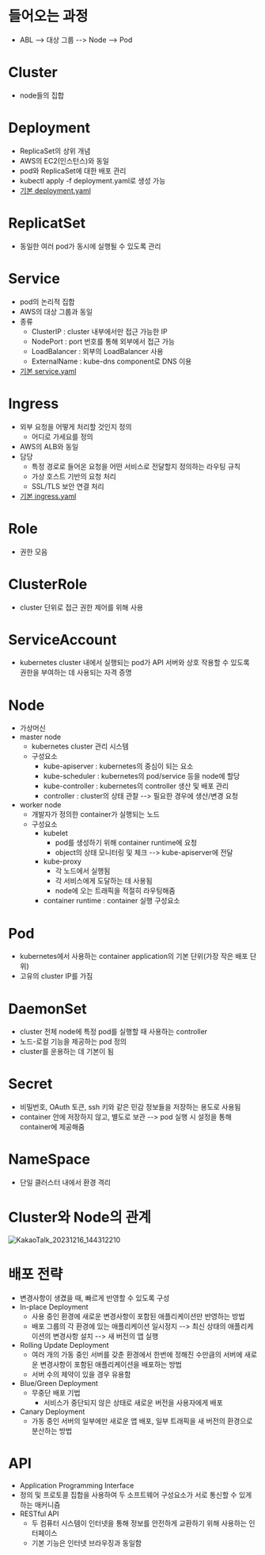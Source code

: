 # 들어오는 과정
- ABL --> 대상 그룹 --> Node --> Pod

# Cluster
- node들의 집합

# Deployment
- ReplicaSet의 상위 개념
- AWS의 EC2(인스턴스)와 동일
- pod와 ReplicaSet에 대한 배포 관리
- kubectl apply -f deployment.yaml로 생성 가능
- [기본 deployment.yaml](https://github.com/chomming/kubernetes/blob/main/deployment.yaml)

# ReplicatSet
- 동일한 여러 pod가 동시에 실행될 수 있도록 관리

# Service
- pod의 논리적 집합
- AWS의 대상 그룹과 동일
- 종류
  - ClusterIP : cluster 내부에서만 접근 가능한 IP
  - NodePort : port 번호를 통해 외부에서 접근 가능
  - LoadBalancer : 외부의 LoadBalancer 사용
  - ExternalName : kube-dns component로 DNS 이용
- [기본 service.yaml](https://github.com/chomming/kubernetes/blob/main/service.yaml)

# Ingress
- 외부 요청을 어떻게 처리할 것인지 정의
  - 어디로 가세요를 정의
- AWS의 ALB와 동일
- 담당
  - 특정 경로로 들어온 요청을 어떤 서비스로 전달할지 정의하는 라우팅 규칙
  - 가상 호스트 기반의 요청 처리
  - SSL/TLS 보안 연결 처리
- [기본 ingress.yaml](https://github.com/chomming/kubernetes/blob/main/ingress.yaml)

# Role
- 권한 모음

# ClusterRole
- cluster 단위로 접근 권한 제어를 위해 사용

# ServiceAccount
- kubernetes cluster 내에서 실행되는 pod가 API 서버와 상호 작용할 수 있도록 권한을 부여하는 데 사용되는 자격 증명

# Node
- 가상머신
- master node
  - kubernetes cluster 관리 시스템
  - 구성요소
    - kube-apiserver : kubernetes의 중심이 되는 요소
    - kube-scheduler : kubernetes의 pod/service 등을 node에 할당
    - kube-controller : kubernetes의 controller 생산 및 배포 관리
    - controller : cluster의 상태 관찰 --> 필요한 경우에 생산/변경 요청
- worker node
  - 개발자가 정의한 container가 실행되는 노드
  - 구성요소
    - kubelet
      - pod를 생성하기 위해 container runtime에 요청
      - object의 상태 모니터링 및 체크 --> kube-apiserver에 전달
    - kube-proxy
      - 각 노드에서 실행됨
      - 각 서비스에게 도달하는 데 사용됨
      - node에 오는 트래픽을 적절히 라우팅해줌
    - container runtime : container 실행 구성요소

# Pod
- kubernetes에서 사용하는 container application의 기본 단위(가장 작은 배포 단위)
- 고유의 cluster IP를 가짐

# DaemonSet
- cluster 전체 node에 특정 pod를 실행할 때 사용하는 controller
- 노드-로컬 기능을 제공하는 pod 정의
- cluster를 운용하는 데 기본이 됨

# Secret
- 비밀번호, OAuth 토큰, ssh 키와 같은 민감 정보들을 저장하는 용도로 사용됨
- container 안에 저장하지 않고, 별도로 보관 --> pod 실행 시 설정을 통해 container에 제공해줌

# NameSpace
- 단일 클러스터 내에서 환경 격리

# Cluster와 Node의 관계
![KakaoTalk_20231216_144312210](https://github.com/chomming/kubernetes/assets/81208053/d3e6acfb-8106-4c83-bdd1-8bb9fa6d7042)


# 배포 전략
- 변경사항이 생겼을 때, 빠르게 반영할 수 있도록 구성
- In-place Deployment
  - 사용 중인 환경에 새로운 변경사항이 포함된 애플리케이션만 반영하는 방법
  - 배포 그룹의 각 환경에 있는 애플리케이션 일시정지 --> 최신 상태의 애플리케이션의 변경사항 설치 --> 새 버전의 앱 실행
- Rolling Update Deployment
  - 여러 개의 가동 중인 서버를 갖춘 환경에서 한번에 정해진 수만큼의 서버에 새로운 변경사항이 포함된 애플리케이션을 배포하는 방법
  - 서버 수의 제약이 있을 경우 유용함
- Blue/Green Deployment
  - 무중단 배포 기법
    - 서비스가 중단되지 않은 상태로 새로운 버전을 사용자에게 배포
- Canary Deployment
  - 가동 중인 서버의 일부에만 새로운 앱 배포, 일부 트래픽을 새 버전의 환경으로 분산하는 방법

# API
- Application Programming Interface
- 정의 및 프로토콜 집합을 사용하여 두 소프트웨어 구성요소가 서로 통신할 수 있게 하는 매커니즘
- RESTful API
  - 두 컴퓨터 시스템이 인터넷을 통해 정보를 안전하게 교환하기 위해 사용하는 인터페이스
  - 기본 기능은 인터넷 브라우징과 동일함








